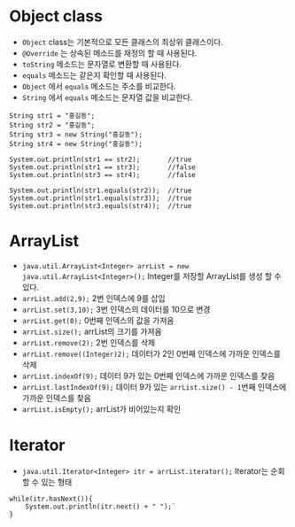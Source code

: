# Object class
- `Object` class는 기본적으로 모든 클래스의 최상위 클래스이다.
- `@Override` 는 상속된 메소드를 재정의 할 때 사용된다.
- `toString` 메소드는 문자열로 변환할 때 사용된다.
- `equals` 메소드는 같은지 확인할 때 사용된다.
- `Object` 에서 `equals` 메소드는 주소를 비교한다.
- `String` 에서 `equals` 메소드는 문자열 값을 비교한다.
```
String str1 = "홍길동";
String str2 = "홍길동";
String str3 = new String("홍길동");
String str4 = new String("홍길동");

System.out.println(str1 == str2);       //true
System.out.println(str1 == str3);       //false
System.out.println(str3 == str4);       //false

System.out.println(str1.equals(str2));  //true
System.out.println(str1.equals(str3));  //true
System.out.println(str3.equals(str4));  //true
```

# ArrayList
- `java.util.ArrayList<Integer> arrList = new java.util.ArrayList<Integer>();` Integer를 저장할 ArrayList를 생성 할 수 있다.
- `arrList.add(2,9);` 2번 인덱스에 9를 삽입
- `arrList.set(3,10);` 3번 인덱스의 데이터를 10으로 변경
- `arrList.get(0);` 0번째 인덱스의 값을 가져옴
- `arrList.size();` arrList의 크기를 가져옴
- `arrList.remove(2);` 2번 인덱스를 삭제
- `arrList.remove((Integer)2);` 데이터가 2인 0번째 인덱스에 가까운 인덱스를 삭제
- `arrList.indexOf(9);` 데이터 9가 있는 0번째 인덱스에 가까운 인덱스를 찾음
- `arrList.lastIndexOf(9);` 데이터 9가 있는 `arrList.size() - 1`번째 인덱스에 가까운 인덱스를 찾음
- `arrList.isEmpty();` arrList가 비어있는지 확인

# Iterator
- `java.util.Iterator<Integer> itr = arrList.iterator();` Iterator는 순회 할 수 있는 형태
```
while(itr.hasNext()){
    System.out.println(itr.next() + " ");`
}
```
